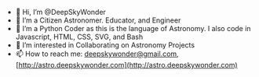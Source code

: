 - 👋  Hi, I’m @DeepSkyWonder
- 👀  I’m a Citizen Astronomer. Educator, and Engineer
- 🌱  I’m a Python Coder as this is the language of Astronomy. I also code in Javascript, HTML, CSS, SVG, and Bash
- 💞️  I’m interested in Collaborating on Astronomy Projects
- 📫  How to reach me: deepskywonder@gmail.com, [http://astro.deepskywonder.com](http://astro.deepskywonder.com)

<!---
DeepSkyWonder/DeepSkyWonder is a ✨ special ✨ repository because its `README.md` (this file) appears on your GitHub profile.
You can click the Preview link to take a look at your changes.
--->
